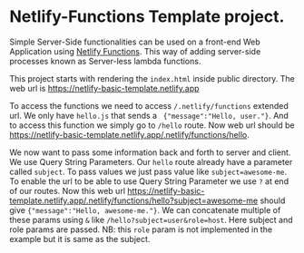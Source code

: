 # Netlify-Functions Template project.

Simple Server-Side functionalities can be used on a front-end Web Application using [Netlify Functions](https://docs.netlify.com/functions/configure-and-deploy/#configure-the-functions-folder). This way of adding server-side processes known as Server-less lambda functions.

This project starts with rendering the `index.html` inside public directory. The web url is https://netlify-basic-template.netlify.app

To access the functions we need to access `/.netlify/functions` extended url. We only have `hello.js` that sends a ` {"message":"Hello, user."}`. And to access this function we simply go to `/hello` route. Now web url should be https://netlify-basic-template.netlify.app/.netlify/functions/hello.

We now want to pass some information back and forth to server and client. We use Query String Parameters. Our `hello` route already have a parameter called `subject`. To pass values we just pass value like `subject=awesome-me`. To enable the url to be able to use Query String Parameter we use `?` at end of our routes.
Now this web url https://netlify-basic-template.netlify.app/.netlify/functions/hello?subject=awesome-me should give ` {"message":"Hello, awesome-me."} `.
We can concatenate multiple of these params using `&` like `/hello?subject=user&role=host`. Here subject and role params are passed. NB: this `role` param is not implemented in the example but it is same as the subject.
